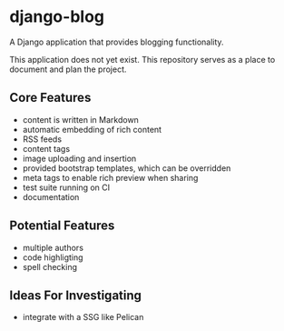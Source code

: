 # django-blog
A Django application that provides blogging functionality.

This application does not yet exist. This repository serves as a place to document and plan the project.

## Core Features

- content is written in Markdown
- automatic embedding of rich content
- RSS feeds
- content tags
- image uploading and insertion
- provided bootstrap templates, which can be overridden
- meta tags to enable rich preview when sharing
- test suite running on CI
- documentation

## Potential Features

- multiple authors
- code highligting
- spell checking

## Ideas For Investigating

- integrate with a SSG like Pelican

